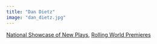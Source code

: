 ```yaml
---
title: "Dan Dietz"
image: "dan_dietz.jpg"
---
```


[National Showcase of New Plays](/affiliated-artists/national-showcase-of-new-plays), [Rolling World Premieres](/affiliated-artists/rolling-world-premieres)
